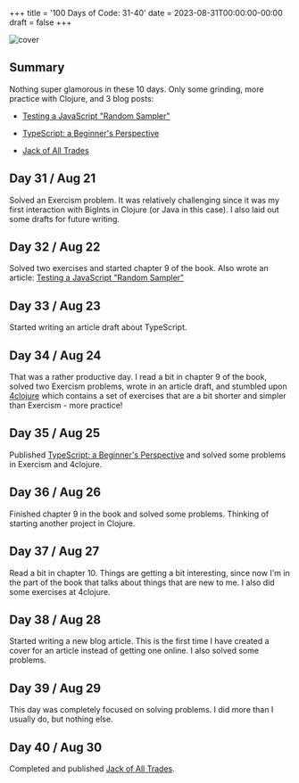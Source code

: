 +++
title = '100 Days of Code: 31-40'
date = 2023-08-31T00:00:00-00:00
draft = false
+++

![cover](https://i.imgur.com/R4ABkO8.png)

## Summary

Nothing super glamorous in these 10 days. Only some grinding, more practice with Clojure, and 3 blog posts:

* [Testing a JavaScript "Random Sampler"](/posts/testing-a-javascript-random-sampler.html)
    
* [TypeScript: a Beginner's Perspective](/posts/typescript-a-beginners-perspective.html)
    
* [Jack of All Trades](/posts/jack-of-all-trades.html)
    

## Day 31 / Aug 21

Solved an Exercism problem. It was relatively challenging since it was my first interaction with BigInts in Clojure (or Java in this case). I also laid out some drafts for future writing.

## Day 32 / Aug 22

Solved two exercises and started chapter 9 of the book. Also wrote an article: [Testing a JavaScript "Random Sampler"](/posts/testing-a-javascript-random-sampler)

## Day 33 / Aug 23

Started writing an article draft about TypeScript.

## Day 34 / Aug 24

That was a rather productive day. I read a bit in chapter 9 of the book, solved two Exercism problems, wrote in an article draft, and stumbled upon [4clojure](https://4clojure.oxal.org/) which contains a set of exercises that are a bit shorter and simpler than Exercism - more practice!

## Day 35 / Aug 25

Published [TypeScript: a Beginner's Perspective](/posts/typescript-a-beginners-perspective.html) and solved some problems in Exercism and 4clojure.

## Day 36 / Aug 26

Finished chapter 9 in the book and solved some problems. Thinking of starting another project in Clojure.

## Day 37 / Aug 27

Read a bit in chapter 10. Things are getting a bit interesting, since now I'm in the part of the book that talks about things that are new to me. I also did some exercises at 4clojure.

## Day 38 / Aug 28

Started writing a new blog article. This is the first time I have created a cover for an article instead of getting one online. I also solved some problems.

## Day 39 / Aug 29

This day was completely focused on solving problems. I did more than I usually do, but nothing else.

## Day 40 / Aug 30

Completed and published [Jack of All Trades](/posts/jack-of-all-trades.html).
